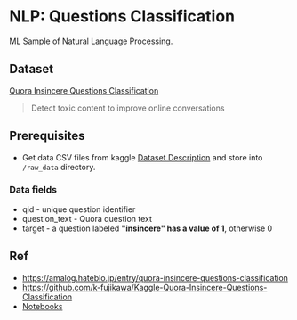 # NLP: Questions Classification

ML Sample of Natural Language Processing.

## Dataset

[Quora Insincere Questions Classification](https://www.kaggle.com/competitions/quora-insincere-questions-classification/overview)
> Detect toxic content to improve online conversations

## Prerequisites

- Get data CSV files from kaggle [Dataset Description](https://www.kaggle.com/competitions/quora-insincere-questions-classification/data) and store into `/raw_data` directory.

### Data fields

- qid - unique question identifier
- question_text - Quora question text
- target - a question labeled __"insincere" has a value of 1__, otherwise 0

## Ref

- https://amalog.hateblo.jp/entry/quora-insincere-questions-classification
- https://github.com/k-fujikawa/Kaggle-Quora-Insincere-Questions-Classification
- [Notebooks](https://www.kaggle.com/competitions/quora-insincere-questions-classification/code?competitionId=10737&sortBy=commentCount)
